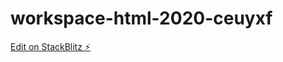 # workspace-html-2020-ceuyxf

[Edit on StackBlitz ⚡️](https://stackblitz.com/edit/workspace-html-2020-ceuyxf)